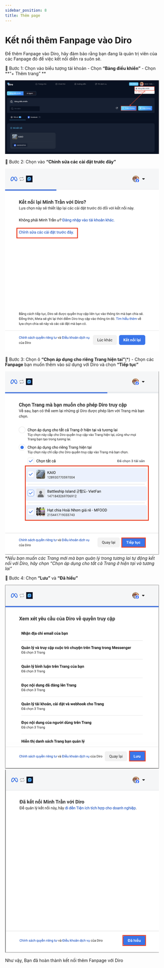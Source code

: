 ```yaml
---
sidebar_position: 8
title: Thêm page
---
```

# Kết nối thêm Fanpage vào Diro
Để thêm Fanpage vào Diro, hãy đảm bảo rằng bạn đang là quản trị viên của các Fanpage đó để việc kết nối diễn ra suôn sẻ.

🔹 Bước 1: Chọn vào biểu tượng tài khoản - Chọn **“Bảng điều khiển”** - Chọn **“+ Thêm trang” **

![image](7.1.png)

🔹 Bước 2: Chọn vào **“Chỉnh sửa các cài đặt trước đây”**

![image](7.2.png)

🔹 Bước 3: Chọn ô **“Chọn áp dụng cho riêng Trang hiện tai”**(*) - Chọn các **Fanpage** bạn muốn thêm vào sử dụng với Diro và chọn **“Tiếp tục”**

![image](7.3.png)
**Nếu bạn muốn các Trang mới mà bạn quản lý trong tương lai tự động kết nối với Diro, hãy chọn “Chọn áp dụng cho tất cả Trang ở hiện tại và tương lai”*

🔹 Bước 4: Chọn **“Lưu”** và **“Đã hiểu”**

![image](7.4.png) ![image](7.5.png)

Như vậy, Bạn đã hoàn thành kết nối thêm Fanpage với Diro
